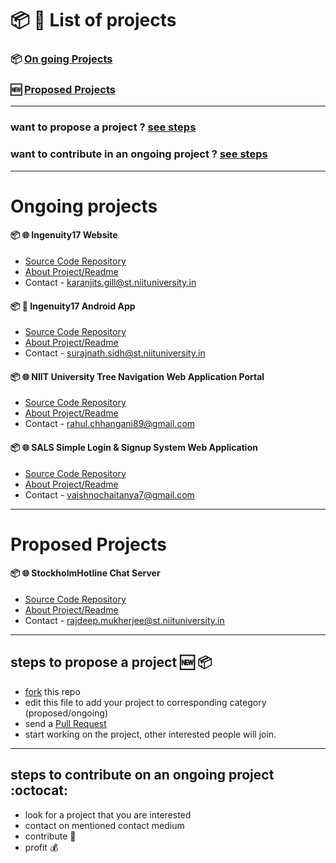 # :package: :memo: List of projects 

### :package: [On going Projects](#ongoing-projects)
### :new: [Proposed Projects](#proposed-projects)

------------------------

### want to propose a project ? [see steps](#steps-to-propose-a-project-new-package)
### want to contribute in an ongoing project ? [see steps](#steps-to-contribute-on-an-ongoing-project--octocat)

-------------------------

# Ongoing projects

#### :package: :globe_with_meridians: Ingenuity17 Website 

- [Source Code Repository](https://github.com/ksg14/ingenuity17)
- [About Project/Readme](https://github.com/ksg14/ingenuity17/blob/master/README.md)
- Contact - karanjits.gill@st.niituniversity.in

#### :package: :iphone: Ingenuity17 Android App

- [Source Code Repository](https://github.com/electron0zero/IngeNUity17)
- [About Project/Readme](https://github.com/electron0zero/IngeNUity17/blob/master/README.md)
- Contact - surajnath.sidh@st.niituniversity.in

#### :package: :globe_with_meridians: NIIT University Tree Navigation Web Application Portal

- [Source Code Repository](https://github.com/rahulchhangani/treenavigation)
- [About Project/Readme](https://github.com/rahulchhangani/treenavigation/blob/master/README.md)
- Contact - rahul.chhangani89@gmail.com

#### :package: :globe_with_meridians: SALS Simple Login & Signup System Web Application

- [Source Code Repository](https://github.com/gvaishno/SALS)
- [About Project/Readme](https://github.com/gvaishno/SALS/blob/master/README.md)
- Contact - vaishnochaitanya7@gmail.com


------------------------------

# Proposed Projects

#### :package: :globe_with_meridians: StockholmHotline Chat Server

- [Source Code Repository](https://github.com/RiflerRick/StockholmHotline)
- [About Project/Readme](https://github.com/RiflerRick/StockholmHotline/blob/master/Java/README.md)
- Contact - rajdeep.mukherjee@st.niituniversity.in

-----------------------------

## steps to propose a project :new: :package:

- [fork](https://guides.github.com/activities/forking/) this repo
- edit this file to add your project to corresponding category (proposed/ongoing)
- send a [Pull Request](https://help.github.com/articles/creating-a-pull-request/)
- start working on the project, other interested people will join. 

-----------------------------

## steps to contribute on an ongoing project  :octocat:

- look for a project that you are interested
- contact on mentioned contact medium
- contribute :busts_in_silhouette:
- profit :moneybag:
